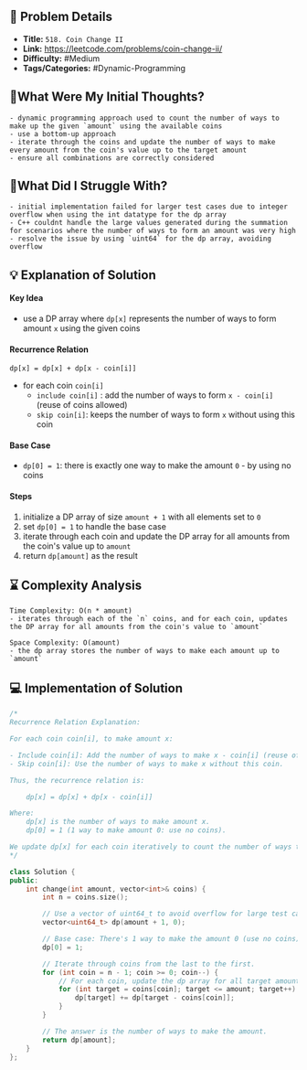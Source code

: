 ## 📝 Problem Details

- **Title:** `518. Coin Change II`
- **Link:** https://leetcode.com/problems/coin-change-ii/
- **Difficulty:**  #Medium 
- **Tags/Categories:** #Dynamic-Programming 

## 💭What Were My Initial Thoughts?

```
- dynamic programming approach used to count the number of ways to make up the given `amount` using the available coins
- use a bottom-up approach
- iterate through the coins and update the number of ways to make every amount from the coin's value up to the target amount
- ensure all combinations are correctly considered
```

## 🤔What Did I Struggle With?

```
- initial implementation failed for larger test cases due to integer overflow when using the int datatype for the dp array
- C++ couldnt handle the large values generated during the summation for scenarios where the number of ways to form an amount was very high
- resolve the issue by using `uint64` for the dp array, avoiding overflow
```

## 💡 Explanation of Solution

#### Key Idea
- use a DP array where `dp[x]` represents the number of ways to form amount `x` using the given coins
#### Recurrence Relation
`dp[x] = dp[x] + dp[x - coin[i]]`

- for each coin `coin[i]`
	- `include coin[i]` :  add the number of ways to form `x - coin[i]` (reuse of coins allowed)
	- `skip coin[i]`: keeps the number of ways to form `x` without using this coin 

#### Base Case
- `dp[0] = 1`: there is exactly one way to make the amount `0` - by using no coins
#### Steps
1. initialize a DP array of size `amount + 1` with all elements set to `0`
2. set `dp[0] = 1` to handle the base case
3. iterate through each coin and update the DP array for all amounts from the coin's value up to `amount`
4. return `dp[amount]` as the result

## ⌛ Complexity Analysis

```
Time Complexity: O(n * amount)
- iterates through each of the `n` coins, and for each coin, updates the DP array for all amounts from the coin's value to `amount`

Space Complexity: O(amount)
- the dp array stores the number of ways to make each amount up to `amount`
```

## 💻 Implementation of Solution

```cpp
/*
Recurrence Relation Explanation:

For each coin coin[i], to make amount x:

- Include coin[i]: Add the number of ways to make x - coin[i] (reuse of coins allowed).
- Skip coin[i]: Use the number of ways to make x without this coin.

Thus, the recurrence relation is:

    dp[x] = dp[x] + dp[x - coin[i]]

Where:
    dp[x] is the number of ways to make amount x.
    dp[0] = 1 (1 way to make amount 0: use no coins).

We update dp[x] for each coin iteratively to count the number of ways to form the amount.
*/

class Solution {
public:
    int change(int amount, vector<int>& coins) {
        int n = coins.size();

        // Use a vector of uint64_t to avoid overflow for large test cases.
        vector<uint64_t> dp(amount + 1, 0);

        // Base case: There's 1 way to make the amount 0 (use no coins).
        dp[0] = 1;

        // Iterate through coins from the last to the first.
        for (int coin = n - 1; coin >= 0; coin--) {
            // For each coin, update the dp array for all target amounts.
            for (int target = coins[coin]; target <= amount; target++) {
                dp[target] += dp[target - coins[coin]];
            }
        }

        // The answer is the number of ways to make the amount.
        return dp[amount];
    }
};
```